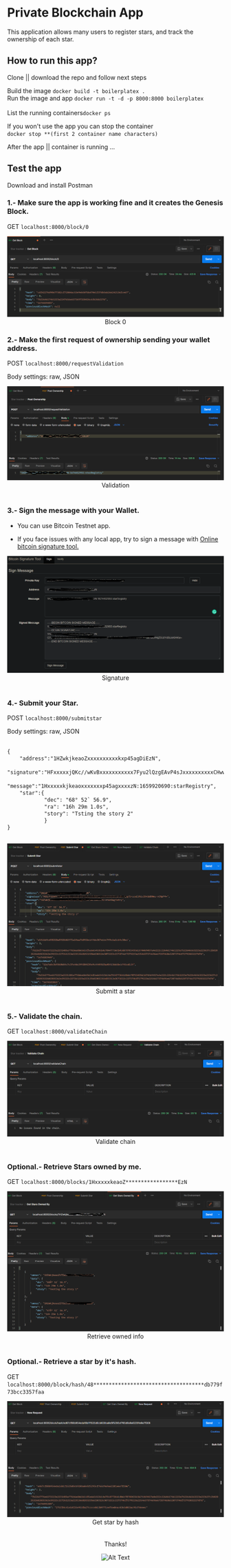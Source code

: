 # Private Blockchain App

This application allows many users to register stars, and track the ownership of each star.

## How to run this app?

Clone || download the repo and follow next steps

Build the image <code>docker build -t boilerplatex . </code> <br/>
Run the image and app <code>docker run -t -d -p 8000:8000 boilerplatex </code> <br/>
List the running containers<code>docker ps </code>

If you won't use the app you can stop the container <br/>
<code>docker stop **(first 2 container name characters) </code>

After the app || container is running ...

## Test the app 

Download and install Postman
<br/>

### 1.- Make sure the app is working fine and it creates the Genesis Block.

GET <code>localhost:8000/block/0</code>

<center>
<img src='images/block_0.png'/>
<figcaption>Block 0</figcaption></center>


### 2.- Make the first request of ownership sending your wallet address.

POST <code>localhost:8000/requestValidation</code>

Body settings: raw, JSON

<center>
<img src='images/validation.png'/>
<figcaption>Validation</figcaption></center>
<br/>


### 3.- Sign the message with your Wallet. 

* You can use Bitcoin Testnet app.

* If you face issues with any local app, try to sign a message with  <a href = "https://reinproject.org/bitcoin-signature-tool/#sign">Online bitcoin signature tool.</a>

<center>
<img src='images/signature.png'/>
<figcaption>Signature</figcaption></center>
<br/>


### 4.- Submit your Star.

POST <code>localhost:8000/submitstar</code>

Body settings: raw, JSON

<pre>
<code>
{
    "address":"1HZwkjkeaoZxxxxxxxxxxkxp45agDiEzN",
    "signature":"HFxxxxxjQKc//wKvBxxxxxxxxxxx7Fyu2lQzgEAvP4sJxxxxxxxxxxCHww263/LFgCMfA4A********eI45u6M=",
    "message":"1Hxxxxxkjkeaoxxxxxxxp45agxxxxzN:1659920690:starRegistry",
    "star":{
            "dec": "68° 52` 56.9",
            "ra": "16h 29m 1.0s",
            "story": "Tsting the story 2"
            }
}
</code>
</pre>

<center>
<img src='images/post_star.png'/>
<figcaption>Submitt a star</figcaption></center>
<br/>

### 5.- Validate the chain.

GET <code>localhost:8000/validateChain</code>

<center>
<img src='images/validate_c.png'/>
<figcaption>Validate chain</figcaption></center>
<br/>

### Optional.- Retrieve Stars owned by me.

GET <code>localhost:8000/blocks/1HxxxxxkeaoZ*****************EzN</code>

<center>
<img src='images/owned_by.png'/>
<figcaption>Retrieve owned info</figcaption></center>
<br/>

### Optional.- Retrieve a star by it's hash.

GET <code>localhost:8000/block/hash/48************************************db779f73bcc3357faa</code>

<center>
<img src='images/by_hash.png'/>
<figcaption>Get star by hash</figcaption></center>
<br/>
<br/>

<center> 
Thanks!

![Alt Text](https://i.imgur.com/50rDBpD.gif)
</center>

